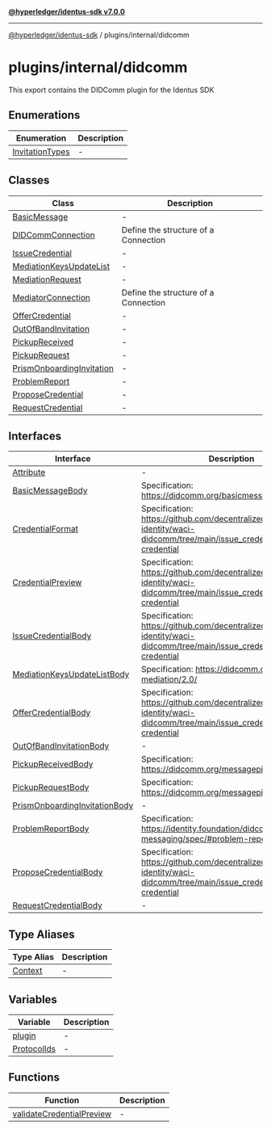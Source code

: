 [**@hyperledger/identus-sdk v7.0.0**](../../../README.md)

***

[@hyperledger/identus-sdk](../../../README.md) / plugins/internal/didcomm

# plugins/internal/didcomm

This export contains the DIDComm plugin for the Identus SDK

## Enumerations

| Enumeration | Description |
| ------ | ------ |
| [InvitationTypes](enumerations/InvitationTypes.md) | - |

## Classes

| Class | Description |
| ------ | ------ |
| [BasicMessage](classes/BasicMessage.md) | - |
| [DIDCommConnection](classes/DIDCommConnection.md) | Define the structure of a Connection |
| [IssueCredential](classes/IssueCredential.md) | - |
| [MediationKeysUpdateList](classes/MediationKeysUpdateList.md) | - |
| [MediationRequest](classes/MediationRequest.md) | - |
| [MediatorConnection](classes/MediatorConnection.md) | Define the structure of a Connection |
| [OfferCredential](classes/OfferCredential.md) | - |
| [OutOfBandInvitation](classes/OutOfBandInvitation.md) | - |
| [PickupReceived](classes/PickupReceived.md) | - |
| [PickupRequest](classes/PickupRequest.md) | - |
| [PrismOnboardingInvitation](classes/PrismOnboardingInvitation.md) | - |
| [ProblemReport](classes/ProblemReport.md) | - |
| [ProposeCredential](classes/ProposeCredential.md) | - |
| [RequestCredential](classes/RequestCredential.md) | - |

## Interfaces

| Interface | Description |
| ------ | ------ |
| [Attribute](interfaces/Attribute.md) | - |
| [BasicMessageBody](interfaces/BasicMessageBody.md) | Specification: https://didcomm.org/basicmessage/2.0/ |
| [CredentialFormat](interfaces/CredentialFormat.md) | Specification: https://github.com/decentralized-identity/waci-didcomm/tree/main/issue_credential#request-credential |
| [CredentialPreview](interfaces/CredentialPreview.md) | Specification: https://github.com/decentralized-identity/waci-didcomm/tree/main/issue_credential#preview-credential |
| [IssueCredentialBody](interfaces/IssueCredentialBody.md) | Specification: https://github.com/decentralized-identity/waci-didcomm/tree/main/issue_credential#issue-credential |
| [MediationKeysUpdateListBody](interfaces/MediationKeysUpdateListBody.md) | Specification: https://didcomm.org/coordinate-mediation/2.0/ |
| [OfferCredentialBody](interfaces/OfferCredentialBody.md) | Specification: https://github.com/decentralized-identity/waci-didcomm/tree/main/issue_credential#offer-credential |
| [OutOfBandInvitationBody](interfaces/OutOfBandInvitationBody.md) | - |
| [PickupReceivedBody](interfaces/PickupReceivedBody.md) | Specification: https://didcomm.org/messagepickup/3.0/ |
| [PickupRequestBody](interfaces/PickupRequestBody.md) | Specification: https://didcomm.org/messagepickup/3.0/ |
| [PrismOnboardingInvitationBody](interfaces/PrismOnboardingInvitationBody.md) | - |
| [ProblemReportBody](interfaces/ProblemReportBody.md) | Specification: https://identity.foundation/didcomm-messaging/spec/#problem-reports |
| [ProposeCredentialBody](interfaces/ProposeCredentialBody.md) | Specification: https://github.com/decentralized-identity/waci-didcomm/tree/main/issue_credential#propose-credential |
| [RequestCredentialBody](interfaces/RequestCredentialBody.md) | - |

## Type Aliases

| Type Alias | Description |
| ------ | ------ |
| [Context](type-aliases/Context.md) | - |

## Variables

| Variable | Description |
| ------ | ------ |
| [plugin](variables/plugin.md) | - |
| [ProtocolIds](variables/ProtocolIds.md) | - |

## Functions

| Function | Description |
| ------ | ------ |
| [validateCredentialPreview](functions/validateCredentialPreview.md) | - |
